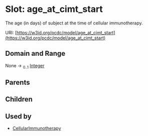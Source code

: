 
# Slot: age_at_cimt_start


The age (in days) of subject at the time of cellular immunotherapy.

URI: [https://w3id.org/pcdc/model/age_at_cimt_start](https://w3id.org/pcdc/model/age_at_cimt_start)


## Domain and Range

None &#8594;  <sub>0..1</sub> [Integer](types/Integer.md)

## Parents


## Children


## Used by

 * [CellularImmunotherapy](CellularImmunotherapy.md)
